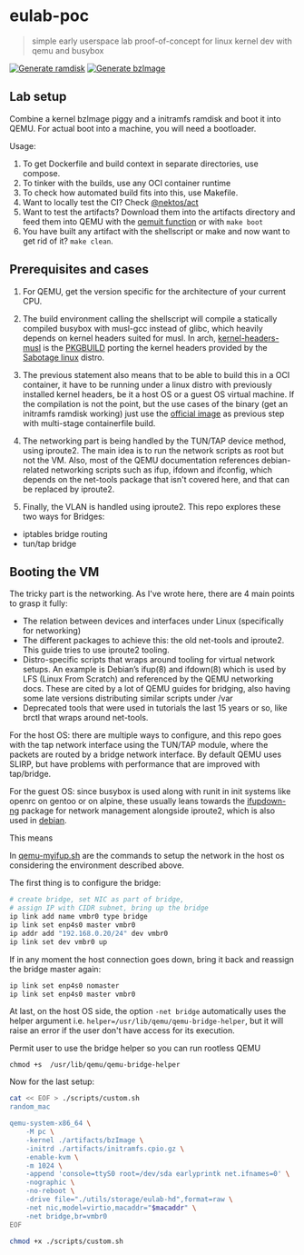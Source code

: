 # eulab-poc
> simple early userspace lab proof-of-concept for linux kernel dev with qemu and busybox

[![Generate ramdisk](https://github.com/deomorxsy/eulab-poc/actions/workflows/ramdisk-builder.yml/badge.svg)](https://github.com/deomorxsy/eulab-poc/actions/workflows/ramdisk-builder.yml)
[![Generate bzImage](https://github.com/deomorxsy/eulab-poc/actions/workflows/kernel-builder.yml/badge.svg)](https://github.com/deomorxsy/eulab-poc/actions/workflows/kernel-builder.yml)

## Lab setup

Combine a kernel bzImage piggy and a initramfs ramdisk and boot it into QEMU. For actual boot into a machine, you will need a bootloader.

Usage:
1. To get Dockerfile and build context in separate directories, use compose.
2. To tinker with the builds, use any OCI container runtime
3. To check how automated build fits into this, use Makefile.
4. Want to locally test the CI? Check [@nektos/act](https://github.com/nektos/act)
5. Want to test the artifacts? Download them into the artifacts directory and feed them into QEMU with the [qemuit function](https://github.com/deomorxsy/eulab-poc/blob/194ade5144640d079efdbc27fe25314ea56c70dd/initramfs.sh#L145) or with ```make boot```
6. You have built any artifact with the shellscript or make and now want to get rid of it? ```make clean```.

## Prerequisites and cases

1. For QEMU, get the version specific for the architecture of your current CPU.

2. The build environment calling the shellscript will compile a statically compiled busybox with musl-gcc instead of glibc, which heavily depends on kernel headers suited for musl. In arch, [kernel-headers-musl](https://archlinux.org/packages/extra/x86_64/kernel-headers-musl/) is the [PKGBUILD](https://gitlab.archlinux.org/archlinux/packaging/packages/kernel-headers-musl/-/blob/main/PKGBUILD?ref_type=heads) porting the kernel headers provided by the [Sabotage linux](https://github.com/sabotage-linux/kernel-headers) distro.

3. The previous statement also means that to be able to build this in a OCI container, it have to be running under a linux distro with previously installed kernel headers, be it a host OS or a guest OS virtual machine. If the compilation is not the point, but the use cases of the binary (get an initramfs ramdisk working) just use the [official image](https://hub.docker.com/_/busybox) as previous step with multi-stage containerfile build.

4. The networking part is being handled by the TUN/TAP device method, using iproute2. The main idea is to run the network scripts as root but not the VM. Also, most of the QEMU documentation references debian-related networking scripts such as ifup, ifdown and ifconfig, which depends on the net-tools package that isn't covered here, and that can be replaced by iproute2.

5. Finally, the VLAN is handled using iproute2. This repo explores these two ways for Bridges:
- iptables bridge routing
- tun/tap bridge

## Booting the VM

The tricky part is the networking. As I've wrote here, there are 4 main points to grasp it fully:

- The relation between devices and interfaces under Linux (specifically for networking)
- The different packages to achieve this: the old net-tools and iproute2. This guide tries to use iproute2 tooling.
- Distro-specific scripts that wraps around tooling for virtual network setups. An example is Debian’s ifup(8) and ifdown(8) which is used by LFS (Linux From Scratch) and referenced by the QEMU networking docs. These are cited by a lot of QEMU guides for bridging, also having some late versions distributing similar scripts under /var
- Deprecated tools that were used in tutorials the last 15 years or so, like brctl that wraps around net-tools.


For the host OS: there are multiple ways to configure, and this repo goes with the tap network interface using the TUN/TAP module, where the packets are routed by a bridge network interface. By default QEMU uses SLIRP, but have problems with performance that are improved with tap/bridge.

For the guest OS: since busybox is used along with runit in init systems like openrc on gentoo or on alpine, these usually leans towards the [ifupdown-ng](https://manpages.debian.org/testing/ifupdown-ng/interfaces.5.en.html) package for network management alongside iproute2, which is also used in [debian](https://manpages.debian.org/testing/ifupdown-ng/interfaces.5.en.html).

This means

In [qemu-myifup.sh](./scripts/qemu-myifup.sh) are the commands to setup the network in the host os considering the environment described above.

The first thing is to configure the bridge:
```sh
# create bridge, set NIC as part of bridge,
# assign IP with CIDR subnet, bring up the bridge
ip link add name vmbr0 type bridge
ip link set enp4s0 master vmbr0
ip addr add "192.168.0.20/24" dev vmbr0
ip link set dev vmbr0 up
```

If in any moment the host connection goes down, bring it back and reassign the bridge master again:
```sh
ip link set enp4s0 nomaster
ip link set enp4s0 master vmbr0
```

At last, on the host OS side, the option ```-net bridge``` automatically uses the helper argument i.e. ```helper=/usr/lib/qemu/qemu-bridge-helper```, but it will raise an error if the user don't have access for its execution.

Permit user to use the bridge helper so you can run rootless QEMU
```
chmod +s  /usr/lib/qemu/qemu-bridge-helper
```

Now for the last setup:

```sh
cat << EOF > ./scripts/custom.sh
random_mac

qemu-system-x86_64 \
    -M pc \
    -kernel ./artifacts/bzImage \
    -initrd ./artifacts/initramfs.cpio.gz \
    -enable-kvm \
    -m 1024 \
    -append 'console=ttyS0 root=/dev/sda earlyprintk net.ifnames=0' \
    -nographic \
    -no-reboot \
    -drive file="./utils/storage/eulab-hd",format=raw \
    -net nic,model=virtio,macaddr="$macaddr" \
    -net bridge,br=vmbr0
EOF

chmod +x ./scripts/custom.sh
```

